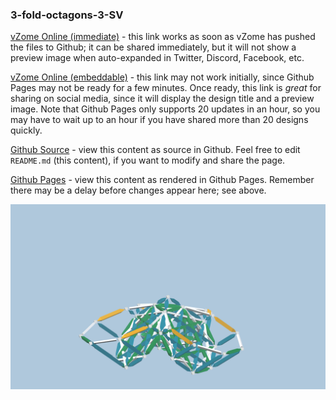 ### 3-fold-octagons-3-SV

[vZome Online (immediate)][1] - this link works as soon as vZome has pushed the files to Github; it can be shared immediately, but it will not show a preview image when auto-expanded in Twitter, Discord, Facebook, etc.

[vZome Online (embeddable)][2] - this link may not work initially, since Github Pages may not be ready for a few minutes.  Once ready, this link is *great* for sharing on social media, since it will display the design title and a preview image.  Note that Github Pages only supports 20 updates in an hour, so you may have to wait up to an hour if you have shared more than 20 designs quickly.

[Github Source][3] - view this content as source in Github.  Feel free to edit `README.md` (this content), if you want to modify and share the page.

[Github Pages][4] - view this content as rendered in Github Pages.  Remember there may be a delay before changes appear here; see above.

![Image](3-fold-octagons-3-SV.png)

[1]: https://vzome.com/app/?url=https://raw.githubusercontent.com/vorth/vzome-sharing/master/2021/06/11/08-06-00/3-fold-octagons-3-SV.vZome
[2]: https://vzome.com/app/embed.py?url=https://vorth.github.io/vzome-sharing/2021/06/11/08-06-00/3-fold-octagons-3-SV.vZome
[3]: https://github.com/vorth/vzome-sharing/tree/master/2021/06/11/08-06-00/
[4]: https://vorth.github.io/vzome-sharing/2021/06/11/08-06-00/
